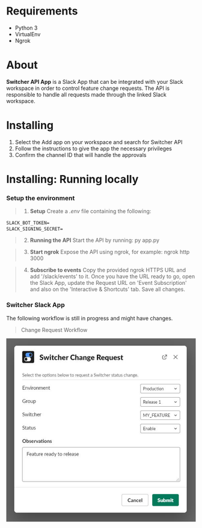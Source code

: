 # Requirements  
- Python 3
- VirtualEnv
- Ngrok

# About  
**Switcher API App** is a Slack App that can be integrated with your Slack workspace in order to control feature change requests.
The API is responsible to handle all requests made through the linked Slack workspace.<br>

# Installing

1. Select the Add app on your workspace and search for Switcher API
2. Follow the instructions to give the app the necessary privileges
3. Confirm the channel ID that will handle the approvals

# Installing: Running locally

### Setup the environment

> 1. **Setup**
Create a *.env* file containing the following:

```
SLACK_BOT_TOKEN=
SLACK_SIGNING_SECRET=
```

> 2. **Running the API**
Start the API by running: py app.py

> 3. **Start ngrok**
Expose the API using ngrok, for example: ngrok http 3000

> 4. **Subscribe to events**
Copy the provided ngrok HTTPS URL and add '/slack/events' to it.
Once you have the URL ready to go, open the Slack App, update the Request URL on 'Event Subscription' and also on the 'Interactive & Shortcuts' tab.
Save all changes.

### Switcher Slack App

The following workflow is still in progress and might have changes.

> Change Request Workflow

![Slack App - Change Request](https://raw.githubusercontent.com/petruki/switcher-slack-app/master/docs/change_request_view.jpg)